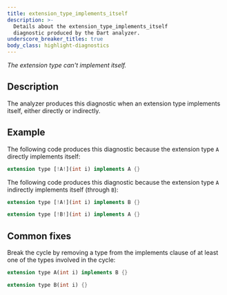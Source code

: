 ```yaml
---
title: extension_type_implements_itself
description: >-
  Details about the extension_type_implements_itself
  diagnostic produced by the Dart analyzer.
underscore_breaker_titles: true
body_class: highlight-diagnostics
---
```


_The extension type can't implement itself._

## Description

The analyzer produces this diagnostic when an extension type implements
itself, either directly or indirectly.

## Example

The following code produces this diagnostic because the extension type `A`
directly implements itself:

```dart
extension type [!A!](int i) implements A {}
```

The following code produces this diagnostic because the extension type `A`
indirectly implements itself (through `B`):

```dart
extension type [!A!](int i) implements B {}

extension type [!B!](int i) implements A {}
```

## Common fixes

Break the cycle by removing a type from the implements clause of at least
one of the types involved in the cycle:

```dart
extension type A(int i) implements B {}

extension type B(int i) {}
```
